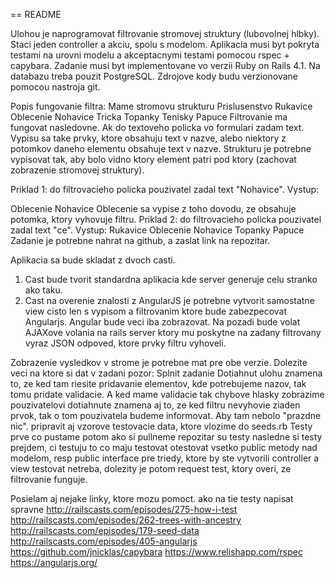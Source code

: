 == README

Ulohou je naprogramovat filtrovanie stromovej struktury (lubovolnej hlbky). Staci jeden controller a akciu, spolu s modelom.
Aplikacia musi byt pokryta testami na urovni modelu a akceptacnymi testami pomocou rspec + capybara. Zadanie musi byt implementovane vo verzii Ruby on Rails 4.1. Na databazu treba pouzit PostgreSQL. Zdrojove kody budu verzionovane pomocou nastroja git.

Popis fungovanie filtra:
Mame stromovu strukturu
Prislusenstvo
Rukavice
Oblecenie
Nohavice
Tricka
Topanky
Tenisky
Papuce
Filtrovanie ma fungovat nasledovne. Ak do textoveho policka vo formulari zadam text. Vypisu sa take prvky, ktore obsahuju text v nazve, alebo niektory z potomkov daneho elementu obsahuje text v nazve. Strukturu je potrebne vypisovat tak, aby bolo vidno ktory element patri pod ktory (zachovat zobrazenie stromovej struktury).

Priklad 1: do filtrovacieho policka pouzivatel zadal text "Nohavice".
Vystup:

Oblecenie
Nohavice
Oblecenie sa vypise z toho dovodu, ze obsahuje potomka, ktory vyhovuje filtru. Priklad 2: do filtrovacieho policka pouzivatel zadal text "ce". Vystup:
Rukavice
Oblecenie
Nohavice
Topanky
Papuce
Zadanie je potrebne nahrat na github, a zaslat link na repozitar.

Aplikacia sa bude skladat z dvoch casti.
1. Cast bude tvorit standardna aplikacia kde server generuje celu stranko ako taku.
2. Cast na overenie znalosti z AngularJS je potrebne vytvorit samostatne view cisto len s vypisom a filtrovanim ktore bude zabezpecovat Angularjs. Angular bude veci iba zobrazovat. Na pozadi bude volat AJAXove volania na rails server ktory mu poskytne na zadany filtrovany vyraz JSON odpoved, ktore prvky filtru vyhoveli.

Zobrazenie vysledkov v strome je potrebne mat pre obe verzie.
Dolezite veci na ktore si dat v zadani pozor:
Splnit zadanie
Dotiahnut ulohu
znamena to, ze ked tam riesite pridavanie elementov, kde potrebujeme nazov, tak tomu pridate validacie. A ked mame validacie tak chybove hlasky zobrazime pouzivatelovi
dotiahnute znamena aj to, ze ked filtru nevyhovie ziaden prvok, tak o tom pouzivatela budeme informovat. Aby tam nebolo "prazdne nic".
pripravit aj vzorove testovacie data, ktore vlozime do seeds.rb
Testy
prve co pustame potom ako si pullneme repozitar su testy
nasledne si testy prejdem, ci testuju to co maju testovat
otestovat vsetko public metody nad modelom, resp public interface pre triedy, ktore by ste vytvorili
controller a view testovat netreba, dolezity je potom request test, ktory overi, ze filtrovanie funguje.

Posielam aj nejake linky, ktore mozu pomoct. ako na tie testy napisat spravne
http://railscasts.com/episodes/275-how-i-test
http://railscasts.com/episodes/262-trees-with-ancestry
http://railscasts.com/episodes/179-seed-data
http://railscasts.com/episodes/405-angularjs
https://github.com/jnicklas/capybara
https://www.relishapp.com/rspec
https://angularjs.org/